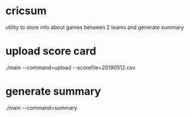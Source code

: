 # cricsum
utility to store info about games between 2 teams and generate summary 


# upload score card
./main --command=upload --scorefile=20190512.csv

# generate summary
./main --command=summary


